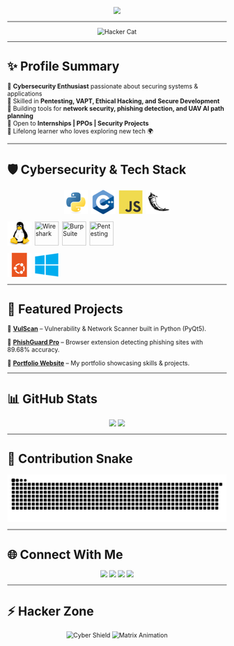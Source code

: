 <!-- Typing Animation -->
<p align="center">
  <img src="https://readme-typing-svg.herokuapp.com?font=Fira+Code&size=28&pause=1000&color=00FF00&width=650&lines=Hey+There!+👋+I'm+Harshit+Namdev;Cybersecurity+Enthusiast+%7C+Developer;Pentesting+%7C+AI+%7C+Secure+Systems;Building+%26+Breaking+Things+Everyday+🔐;Welcome+to+my+Cyber+Hub+💻">
</p>

---

<!-- Cat Hacker GIF (Laptop wali 😸) -->
<p align="center">
  <img src="https://media.giphy.com/media/JIX9t2j0ZTN9S/giphy.gif" width="300" alt="Hacker Cat">
</p>

---

# ✨ Profile Summary
🔹 **Cybersecurity Enthusiast** passionate about securing systems & applications  
🔹 Skilled in **Pentesting, VAPT, Ethical Hacking, and Secure Development**  
🔹 Building tools for **network security, phishing detection, and UAV AI path planning**  
🔹 Open to **Internships | PPOs | Security Projects**  
🔹 Lifelong learner who loves exploring new tech 🌍  

---

# 🛡️ Cybersecurity & Tech Stack  

<p align="center">
  <!-- Languages -->
  <img src="https://raw.githubusercontent.com/devicons/devicon/master/icons/python/python-original.svg" title="Python" width="55" height="55"/>&nbsp;
  <img src="https://raw.githubusercontent.com/devicons/devicon/master/icons/cplusplus/cplusplus-original.svg" title="C++" width="55" height="55"/>&nbsp;
  <img src="https://raw.githubusercontent.com/devicons/devicon/master/icons/javascript/javascript-original.svg" title="JavaScript" width="55" height="55"/>&nbsp;
  <img src="https://raw.githubusercontent.com/devicons/devicon/master/icons/flask/flask-original.svg" title="Flask" width="55" height="55"/>

  <!-- Cybersecurity Tools -->
  <img src="https://raw.githubusercontent.com/devicons/devicon/master/icons/linux/linux-original.svg" title="Linux" width="55" height="55"/>&nbsp;
  <img src="https://raw.githubusercontent.com/simple-icons/simple-icons/develop/icons/wireshark.svg" title="Wireshark" width="55" height="55"/>&nbsp;
  <img src="https://raw.githubusercontent.com/simple-icons/simple-icons/develop/icons/burpsuite.svg" title="Burp Suite" width="55" height="55"/>&nbsp;
  <img src="https://raw.githubusercontent.com/simple-icons/simple-icons/develop/icons/gnometerminal.svg" title="Pentesting" width="55" height="55"/>

  <!-- OS -->
  <img src="https://raw.githubusercontent.com/devicons/devicon/master/icons/ubuntu/ubuntu-original.svg" title="Ubuntu" width="55" height="55"/>&nbsp;
  <img src="https://raw.githubusercontent.com/devicons/devicon/master/icons/windows8/windows8-original.svg" title="Windows" width="55" height="55"/>
</p>

---

# 🚀 Featured Projects

📌 [**VulScan**](https://github.com/harshit-namdev) – Vulnerability & Network Scanner built in Python (PyQt5).  

📌 [**PhishGuard Pro**](https://github.com/harshit-namdev) – Browser extension detecting phishing sites with 89.68% accuracy.  

📌 [**Portfolio Website**](https://harshitnamdev.netlify.app) – My portfolio showcasing skills & projects.  

---

# 📊 GitHub Stats
<p align="center">
  <img src="https://github-readme-stats.vercel.app/api?username=harshit-namdev&show_icons=true&theme=tokyonight" height="180">
  <img src="https://github-readme-stats.vercel.app/api/top-langs/?username=harshit-namdev&layout=compact&theme=tokyonight" height="180">
</p>

---

# 🐍 Contribution Snake
<p align="center">
  <img src="https://github.com/harshit-namdev/harshit-namdev/blob/output/snake.svg" alt="snake animation"/>
</p>

---

# 🌐 Connect With Me  

<p align="center">
  <a href="https://harshitnamdev.netlify.app"><img src="https://img.shields.io/badge/🌐-Portfolio-00C0FF?style=for-the-badge"></a>
  <a href="https://linkedin.com/in/harshit-namdev"><img src="https://img.shields.io/badge/LinkedIn-0A66C2?style=for-the-badge&logo=linkedin&logoColor=white"></a>
  <a href="https://github.com/harshit-namdev"><img src="https://img.shields.io/badge/GitHub-100000?style=for-the-badge&logo=github&logoColor=white"></a>
  <a href="mailto:harshitnamdev86@gmail.com"><img src="https://img.shields.io/badge/Email-D14836?style=for-the-badge&logo=gmail&logoColor=white"></a>
</p>

---

# ⚡ Hacker Zone
<p align="center">
  <img src="https://raw.githubusercontent.com/Anmol-Baranwal/Anmol-Baranwal/main/assets/cyber-shield.gif" width="150" alt="Cyber Shield">
  <img src="https://raw.githubusercontent.com/Anmol-Baranwal/Anmol-Baranwal/main/assets/matrix-code.gif" width="700" alt="Matrix Animation">
</p>

